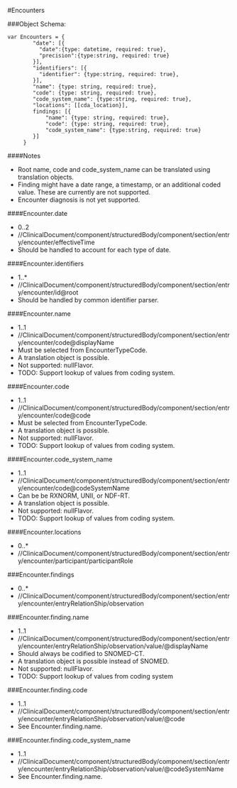 #Encounters

###Object Schema:
```
var Encounters = {
        "date": [{
          "date":{type: datetime, required: true},
          "precision":{type:string, required: true}
        }],
        "identifiers": [{
          "identifier": {type:string, required: true},
        }],
        "name": {type: string, required: true},
        "code": {type: string, required: true},
        "code_system_name": {type:string, required: true},
        "locations": [[cda_location}],
        findings: [{
            "name": {type: string, required: true},
            "code": {type: string, required: true},
            "code_system_name": {type:string, required: true}
        }]
     }
```


####Notes
- Root name, code and code_system_name can be translated using translation objects.
- Finding might have a date range, a timestamp, or an additional coded value.  These are currently are not supported.
- Encounter diagnosis is not yet supported.


####Encounter.date
- 0..2
- //ClinicalDocument/component/structuredBody/component/section/entry/encounter/effectiveTime
- Should be handled to account for each type of date.

####Encounter.identifiers
- 1..*
- //ClinicalDocument/component/structuredBody/component/section/entry/encounter/id@root
- Should be handled by common identifier parser.

####Encounter.name
- 1..1
- //ClinicalDocument/component/structuredBody/component/section/entry/encounter/code@displayName
- Must be selected from EncounterTypeCode.
- A translation object is possible.
- Not supported: nullFlavor.
- TODO:  Support lookup of values from coding system.

####Encounter.code
- 1..1
- //ClinicalDocument/component/structuredBody/component/section/entry/encounter/code@code
- Must be selected from EncounterTypeCode.
- A translation object is possible.
- Not supported: nullFlavor.
- TODO:  Support lookup of values from coding system.

####Encounter.code_system_name
- 1..1
- //ClinicalDocument/component/structuredBody/component/section/entry/encounter/code@codeSystemName
- Can be be RXNORM, UNII, or NDF-RT.
- A translation object is possible.
- Not supported: nullFlavor.
- TODO:  Support lookup of values from coding system.

####Encounter.locations
- 0..*
- //ClinicalDocument/component/structuredBody/component/section/entry/encounter/participant/participantRole

###Encounter.findings
- 0..*
- //ClinicalDocument/component/structuredBody/component/section/entry/encounter/entryRelationShip/observation

###Encounter.finding.name
- 1..1
- //ClinicalDocument/component/structuredBody/component/section/entry/encounter/entryRelationShip/observation/value/@displayName
- Should always be codified to SNOMED-CT.
- A translation object is possible instead of SNOMED.
- Not supported: nullFlavor.
- TODO:  Support lookup of values from coding system

###Encounter.finding.code
- 1..1
- //ClinicalDocument/component/structuredBody/component/section/entry/encounter/entryRelationShip/observation/value/@code
- See Encounter.finding.name.

###Encounter.finding.code_system_name
- 1..1
- //ClinicalDocument/component/structuredBody/component/section/entry/encounter/entryRelationShip/observation/value/@codeSystemName
- See Encounter.finding.name.
